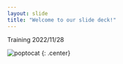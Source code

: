 ```yaml
---
layout: slide
title: "Welcome to our slide deck!"
---
```


Training 2022/11/28

![poptocat](https://octodex.github.com/images/poptocat.png)
{: .center}
